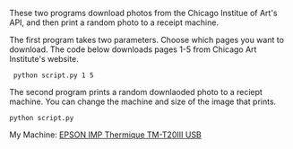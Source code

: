 

These two programs download photos from the Chicago Institue of Art's API, and then print a random photo to a receipt machine.

The first program takes two parameters. Choose which pages you want to download. The code below downloads pages 1-5 from Chicago Art Institute's website.

``` python script.py 1 5```

The second program prints a random downlaoded photo to a reciept machine. You can change the machine and size of the image that prints.

``` python script.py ```


My Machine: [EPSON IMP Thermique TM-T20III USB](https://www.epson.fr/products/sd/pos-printer/epson-tm-t20iii-series)
